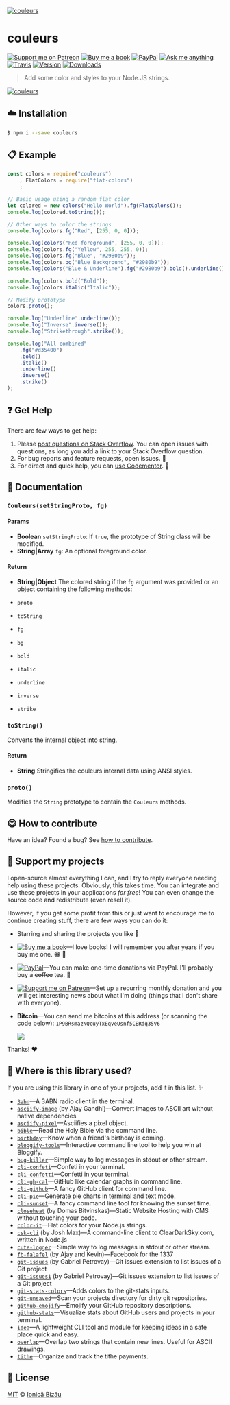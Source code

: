 <!-- Please do not edit this file. Edit the `blah` field in the `package.json` instead. If in doubt, open an issue. -->


[![couleurs](http://i.imgur.com/W3rh7oh.png)](#)

# couleurs

 [![Support me on Patreon][badge_patreon]][patreon] [![Buy me a book][badge_amazon]][amazon] [![PayPal][badge_paypal_donate]][paypal-donations] [![Ask me anything](https://img.shields.io/badge/ask%20me-anything-1abc9c.svg)](https://github.com/IonicaBizau/ama) [![Travis](https://img.shields.io/travis/IonicaBizau/node-couleurs.svg)](https://travis-ci.org/IonicaBizau/node-couleurs/) [![Version](https://img.shields.io/npm/v/couleurs.svg)](https://www.npmjs.com/package/couleurs) [![Downloads](https://img.shields.io/npm/dt/couleurs.svg)](https://www.npmjs.com/package/couleurs)

> Add some color and styles to your Node.JS strings.

[![couleurs](http://i.imgur.com/M1D9mxT.png)](#)

## :cloud: Installation

```sh
$ npm i --save couleurs
```


## :clipboard: Example



```js
const colors = require("couleurs")
    , FlatColors = require("flat-colors")
    ;

// Basic usage using a random flat color
let colored = new colors("Hello World").fg(FlatColors());
console.log(colored.toString());

// Other ways to color the strings
console.log(colors.fg("Red", [255, 0, 0]));

console.log(colors("Red foreground", [255, 0, 0]));
console.log(colors.fg("Yellow", 255, 255, 0));
console.log(colors.fg("Blue", "#2980b9"));
console.log(colors.bg("Blue Background", "#2980b9"));
console.log(colors("Blue & Underline").fg("#2980b9").bold().underline().toString());

console.log(colors.bold("Bold"));
console.log(colors.italic("Italic"));

// Modify prototype
colors.proto();

console.log("Underline".underline());
console.log("Inverse".inverse());
console.log("Strikethrough".strike());

console.log("All combined"
    .fg("#d35400")
    .bold()
    .italic()
    .underline()
    .inverse()
    .strike()
);
```



## :question: Get Help

There are few ways to get help:

 1. Please [post questions on Stack Overflow](https://stackoverflow.com/questions/ask). You can open issues with questions, as long you add a link to your Stack Overflow question.
 2. For bug reports and feature requests, open issues. :bug:
 3. For direct and quick help, you can [use Codementor](https://www.codementor.io/johnnyb). :rocket:


## :memo: Documentation


### `Couleurs(setStringProto, fg)`

#### Params

- **Boolean** `setStringProto`: If `true`, the prototype of String class will be modified.
- **String|Array** `fg`: An optional foreground color.

#### Return
- **String|Object** The colored string if the `fg` argument was provided or an object containing the following methods:

 - `proto`
 - `toString`
 - `fg`
 - `bg`
 - `bold`
 - `italic`
 - `underline`
 - `inverse`
 - `strike`

### `toString()`
Converts the internal object into string.

#### Return
- **String** Stringifies the couleurs internal data using ANSI styles.

### `proto()`
Modifies the `String` prototype to contain the `Couleurs` methods.



## :yum: How to contribute
Have an idea? Found a bug? See [how to contribute][contributing].


## :sparkling_heart: Support my projects

I open-source almost everything I can, and I try to reply everyone needing help using these projects. Obviously,
this takes time. You can integrate and use these projects in your applications *for free*! You can even change the source code and redistribute (even resell it).

However, if you get some profit from this or just want to encourage me to continue creating stuff, there are few ways you can do it:

 - Starring and sharing the projects you like :rocket:
 - [![Buy me a book][badge_amazon]][amazon]—I love books! I will remember you after years if you buy me one. :grin: :book:
 - [![PayPal][badge_paypal]][paypal-donations]—You can make one-time donations via PayPal. I'll probably buy a ~~coffee~~ tea. :tea:
 - [![Support me on Patreon][badge_patreon]][patreon]—Set up a recurring monthly donation and you will get interesting news about what I'm doing (things that I don't share with everyone).
 - **Bitcoin**—You can send me bitcoins at this address (or scanning the code below): `1P9BRsmazNQcuyTxEqveUsnf5CERdq35V6`

    ![](https://i.imgur.com/z6OQI95.png)

Thanks! :heart:


## :dizzy: Where is this library used?
If you are using this library in one of your projects, add it in this list. :sparkles:


 - [`3abn`](https://github.com/IonicaBizau/3abn#readme)—A 3ABN radio client in the terminal.
 - [`asciify-image`](https://github.com/ajay-gandhi/asciify-image) (by Ajay Gandhi)—Convert images to ASCII art without native dependencies
 - [`asciify-pixel`](https://github.com/IonicaBizau/asciify-pixel#readme)—Asciifies a pixel object.
 - [`bible`](https://github.com/BibleJS/BibleApp)—Read the Holy Bible via the command line.
 - [`birthday`](https://github.com/IonicaBizau/birthday)—Know when a friend's birthday is coming.
 - [`bloggify-tools`](https://github.com/Bloggify/bloggify-tools)—Interactive command line tool to help you win at Bloggify.
 - [`bug-killer`](https://github.com/IonicaBizau/node-bug-killer)—Simple way to log messages in stdout or other stream.
 - [`cli-confeti`](https://github.com/IonicaBizau/cli-confeti#readme)—Confeti in your terminal.
 - [`cli-confetti`](https://github.com/IonicaBizau/cli-confetti#readme)—Confetti in your terminal.
 - [`cli-gh-cal`](https://github.com/IonicaBizau/cli-gh-cal)—GitHub like calendar graphs in command line.
 - [`cli-github`](https://github.com/IonicaBizau/cli-github)—A fancy GitHub client for command line.
 - [`cli-pie`](https://github.com/IonicaBizau/node-cli-pie)—Generate pie charts in terminal and text mode.
 - [`cli-sunset`](https://github.com/IonicaBizau/cli-sunset)—A fancy command line tool for knowing the sunset time.
 - [`closeheat`](https://github.com/closeheat/cli) (by Domas Bitvinskas)—Static Website Hosting with CMS without touching your code.
 - [`color-it`](https://github.com/IonicaBizau/node-color-it#readme)—Flat colors for your Node.js strings.
 - [`csk-cli`](https://github.com/joshumax/csk-cli) (by Josh Max)—A command-line client to ClearDarkSky.com, written in Node.js
 - [`cute-logger`](https://github.com/IonicaBizau/cute-logger)—Simple way to log messages in stdout or other stream.
 - [`fb-falafel`](https://fb-falafel.ml) (by Ajay and Kevin)—Facebook for the 1337
 - [`git-issues`](https://github.com/softwarescales/git-issues) (by Gabriel Petrovay)—Git issues extension to list issues of a Git project
 - [`git-issues1`](https://github.com/softwarescales/git-issues) (by Gabriel Petrovay)—Git issues extension to list issues of a Git project
 - [`git-stats-colors`](https://github.com/IonicaBizau/node-git-stats-colors)—Adds colors to the git-stats inputs.
 - [`git-unsaved`](https://github.com/IonicaBizau/git-unsaved#readme)—Scan your projects directory for dirty git repositories.
 - [`github-emojify`](https://github.com/IonicaBizau/github-emojify#readme)—Emojify your GitHub repository descriptions.
 - [`github-stats`](https://github.com/IonicaBizau/github-stats)—Visualize stats about GitHub users and projects in your terminal.
 - [`idea`](https://github.com/IonicaBizau/idea)—A lightweight CLI tool and module for keeping ideas in a safe place quick and easy.
 - [`overlap`](https://github.com/IonicaBizau/node-overlap)—Overlap two strings that contain new lines. Useful for ASCII drawings.
 - [`tithe`](https://github.com/IonicaBizau/tithe)—Organize and track the tithe payments.

## :scroll: License

[MIT][license] © [Ionică Bizău][website]

[badge_patreon]: http://ionicabizau.github.io/badges/patreon.svg
[badge_amazon]: http://ionicabizau.github.io/badges/amazon.svg
[badge_paypal]: http://ionicabizau.github.io/badges/paypal.svg
[badge_paypal_donate]: http://ionicabizau.github.io/badges/paypal_donate.svg
[patreon]: https://www.patreon.com/ionicabizau
[amazon]: http://amzn.eu/hRo9sIZ
[paypal-donations]: https://www.paypal.com/cgi-bin/webscr?cmd=_s-xclick&hosted_button_id=RVXDDLKKLQRJW
[donate-now]: http://i.imgur.com/6cMbHOC.png

[license]: http://showalicense.com/?fullname=Ionic%C4%83%20Biz%C4%83u%20%3Cbizauionica%40gmail.com%3E%20(https%3A%2F%2Fionicabizau.net)&year=2014#license-mit
[website]: https://ionicabizau.net
[contributing]: /CONTRIBUTING.md
[docs]: /DOCUMENTATION.md
